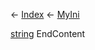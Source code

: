 ← [Index](Api-Index) ← [MyIni](VRage.Game.ModAPI.Ingame.Utilities.MyIni)

[string](System.String) EndContent